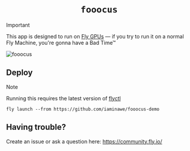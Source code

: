 <div align="center">
  <h1><code>fooocus</code></h1>
</div>

> [!IMPORTANT]  
> This app is designed to run on [Fly GPUs](https://fly.io/docs/gpus/) — if you try to run it on a normal Fly Machine, you're gonna have a Bad Time™

![fooocus](https://github.com/fly-apps/fooocus-demo/assets/3727384/129f3fe9-7b15-43c6-b842-fd0b829410c3)

## Deploy


> [!NOTE]  
> Running this requires the latest version of [flyctl](https://github.com/superfly/flyctl)
> 
```
fly launch --from https://github.com/iaminawe/fooocus-demo
```

## Having trouble?

Create an issue or ask a question here: https://community.fly.io/
